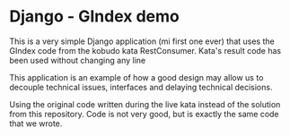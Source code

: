 Django - GIndex demo
=================

This is a very simple Django application (mi first one ever) that uses the GIndex code from the kobudo kata RestConsumer. Kata's result code has been used without changing any line

This application is an example of how a good design may allow us to decouple technical issues, interfaces and delaying technical decisions.
 
 Using the original code written during the live kata instead of the solution from this repository. Code is not very good, but is exactly the same code that we wrote.


